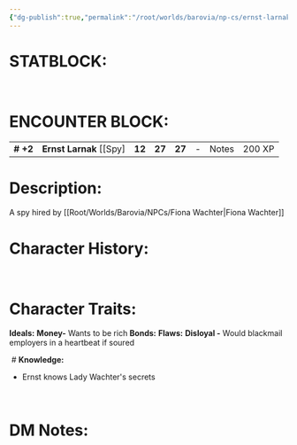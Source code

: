 ```yaml
---
{"dg-publish":true,"permalink":"/root/worlds/barovia/np-cs/ernst-larnak/","tags":["Barovia"]}
---
```


# **STATBLOCK:**

 
# **ENCOUNTER BLOCK:**

|           |                            |        |        |        |     |       |        |
|-----------|----------------------------|--------|--------|--------|-----|-------|--------|
| **\# +2** | **Ernst Larnak** \[\[Spy\] | **12** | **27** | **27** | \-  | Notes | 200 XP |

# **Description:**

A spy hired by [[Root/Worlds/Barovia/NPCs/Fiona Wachter\|Fiona Wachter]] 

# **Character History:**

 
 
 
 

# **Character Traits:** 

**Ideals:** **Money-** Wants to be rich
**Bonds:**
**Flaws:** **Disloyal -** Would blackmail employers in a heartbeat if soured 

 # **Knowledge:**

-   Ernst knows Lady Wachter's secrets

 
# **DM Notes:**
